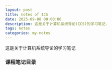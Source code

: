 ```yaml
---
layout: post
title: notes of ICS
date: 2025-09-08 00:00:00
description: 这是关于计算机系统导论(ICS)的学习笔记.
tags: notes
categories: my-notes
---
```


这是关于计算机系统导论的学习笔记

### 课程笔记目录
